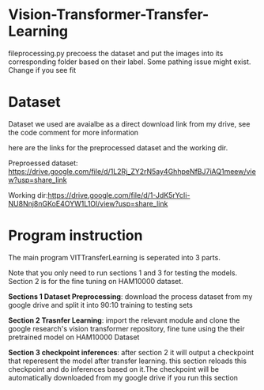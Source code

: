 # Vision-Transformer-Transfer-Learning

fileprocessing.py precoess the dataset and put the images into its corresponding folder based on their label.
Some pathing issue might exist. Change if you see fit

# Dataset

Dataset we used are avaialbe as a direct download link from my drive, see the code comment for more information

here are the links for the preprocessed dataset and the working dir.

Preproessed dataset: https://drive.google.com/file/d/1L2Rj_ZY2rN5ay4GhhpeNfBJ7iAQ1meew/view?usp=share_link

Working dir:https://drive.google.com/file/d/1-JdK5rYcIi-NU8Nnj8nGKoE4OYW1L1Ol/view?usp=share_link


# Program instruction 

The main program VITTransferLearning is seperated into 3 parts.

Note that you only need to run sections 1 and 3 for testing the models. Section 2 is for the fine tuning on HAM10000 dataset.

**Sections 1 Dataset Preprocessing**: download the process dataset from my google drive and split it into 90:10 training to testing sets

**Section 2 Trasnfer Learning**: import the relevant module and clone the google research's vision transformer repository, fine tune using the their pretrained model on HAM10000 Dataset

**Section 3 checkpoint inferences**: after section 2 it will output a checkpoint that reperesent the model after transfer learning. this section reloads this checkpoint and do inferences based on it.The checkpoint will be automatically downloaded from my google drive if you run this section 
